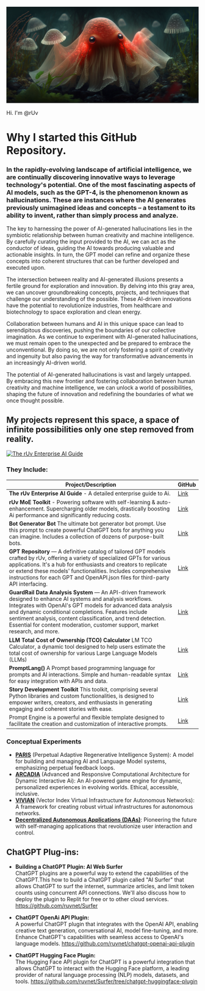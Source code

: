 ![Alt Hi. I'm @rUv](https://github.com/ruvnet/ruvnet/blob/main/assets/github-intro.png?raw=true)

Hi. I'm @rUv

# Why I started this GitHub Repository. 
### In the rapidly-evolving landscape of artificial intelligence, we are continually discovering innovative ways to leverage technology's potential. One of the most fascinating aspects of AI models, such as the GPT-4, is the phenomenon known as hallucinations. These are instances where the AI generates previously unimagined ideas and concepts – a testament to its ability to invent, rather than simply process and analyze.

The key to harnessing the power of AI-generated hallucinations lies in the symbiotic relationship between human creativity and machine intelligence. By carefully curating the input provided to the AI, we can act as the conductor of ideas, guiding the AI towards producing valuable and actionable insights. In turn, the GPT model can refine and organize these concepts into coherent structures that can be further developed and executed upon.

The intersection between reality and AI-generated illusions presents a fertile ground for exploration and innovation. By delving into this gray area, we can uncover groundbreaking concepts, projects, and techniques that challenge our understanding of the possible. These AI-driven innovations have the potential to revolutionize industries, from healthcare and biotechnology to space exploration and clean energy.

Collaboration between humans and AI in this unique space can lead to serendipitous discoveries, pushing the boundaries of our collective imagination. As we continue to experiment with AI-generated hallucinations, we must remain open to the unexpected and be prepared to embrace the unconventional. By doing so, we are not only fostering a spirit of creativity and ingenuity but also paving the way for transformative advancements in an increasingly AI-driven world.

The potential of AI-generated hallucinations is vast and largely untapped. By embracing this new frontier and fostering collaboration between human creativity and machine intelligence, we can unlock a world of possibilities, shaping the future of innovation and redefining the boundaries of what we once thought possible.

## My projects represent this space, a space of infinite possibilities only one step removed from reality. 

[![The rUv Enterprise AI Guide](https://github.com/ruvnet/rUv-Enterprise-AI-Guide/blob/main/assets/intro.png?raw=true)](https://github.com/ruvnet/rUv-Enterprise-AI-Guide/)

### They Include:

| Project/Description | GitHub |
| --- | --- |
| **The rUv Enterprise AI Guide** - A detailed enterprise guide to Ai. | [Link](https://github.com/ruvnet/rUv-Enterprise-AI-Guide) |
| **rUv MoE Toolkit** - Powering software with self-learning & auto-enhancement. Supercharging older models, drastically boosting Ai performance and significantly reducing costs. |  [Link](https://gist.github.com/ruvnet/5cf24851841a120198f43e9639dba7a5) |
| **Bot Generator Bot** The ultimate bot generator bot prompt. Use this prompt to create powerful ChatGPT bots for anything you can imagine. Includes a collection of dozens of purpose-built bots. | [Link]([https://github.com/ruvnet/Bot-Generator-Bot](https://gist.github.com/ruvnet/5cf24851841a120198f43e9639dba7a5))  |
| **GPT Repository** — A definitive catalog of tailored GPT models crafted by rUv, offering a variety of specialized GPTs for various applications. It's a hub for enthusiasts and creators to replicate or extend these models' functionalities. Includes comprehensive instructions for each GPT and OpenAPI.json files for third-party API interfacing. | [Link](https://github.com/ruvnet/gpts) |
| **GuardRail Data Analysis System** — An API-driven framework designed to enhance AI systems and analysis workflows. Integrates with OpenAI's GPT models for advanced data analysis and dynamic conditional completions. Features include sentiment analysis, content classification, and trend detection. Essential for content moderation, customer support, market research, and more. | [Link](https://github.com/ruvnet/guardrail) |
| **LLM Total Cost of Ownership (TCO) Calculator** LM TCO Calculator, a dynamic tool designed to help users estimate the total cost of ownership for various Large Language Models (LLMs) | [Link](https://gist.github.com/ruvnet/7dfa190c97b0f3d1f0872d14ae2a22c7) |
| **PromptLang()** A Prompt based programming language for prompts and AI interactions. Simple and human-readable syntax for easy integration with APIs and data. | [Link](https://github.com/ruvnet/promptlang) |
| **Story Development Toolkit** This toolkit, comprising several Python libraries and custom functionalities, is designed to empower writers, creators, and enthusiasts in generating engaging and coherent stories with ease. | [Link](https://gist.github.com/ruvnet/aeb4fb6a0260a922f037a476ffded72d) |
|Prompt Engine is a powerful and flexible template designed to facilitate the creation and customization of interactive prompts. |[Link](https://github.com/ruvnet/Prompt-Engine) |

### Conceptual Experiments

- **[PARIS](https://github.com/ruvnet/paris)** (Perpetual Adaptive Regenerative Intelligence System): A model for building and managing AI and Language Model systems, emphasizing perpetual feedback loops.
- **[ARCADIA](https://github.com/ruvnet/ARCADIA)** (Advanced and Responsive Computational Architecture for Dynamic Interactive Ai): An AI-powered game engine for dynamic, personalized experiences in evolving worlds. Ethical, accessible, inclusive.
- **[VIVIAN](https://github.com/ruvnet/VIVIAN)** (Vector Index Virtual Infrastructure for Autonomous Networks): A framework for creating robust virtual infrastructures for autonomous networks.
- **[Decentralized Autonomous Applications (DAAs)](https://github.com/ruvnet/daa)**: Pioneering the future with self-managing applications that revolutionize user interaction and control.





## ChatGPT Plug-ins:  
* **Building a ChatGPT Plugin: AI Web Surfer**  
ChatGPT plugins are a powerful way to extend the capabilities of the ChatGPT.This how to build a ChatGPT plugin called "AI Surfer" that allows ChatGPT to surf the internet, summarize articles, and limit token counts using concurrent API connections. We'll also discuss how to deploy the plugin to Replit for free or to other cloud services.
https://github.com/ruvnet/Surfer 

* **ChatGPT OpenAi API Plugin:**  
A powerful ChatGPT plugin that integrates with the OpenAI API, enabling creative text generation, conversational AI, model fine-tuning, and more. Enhance ChatGPT's capabilities with seamless access to OpenAI's language models. 
https://github.com/ruvnet/chatgpt-openai-api-plugin 

* **ChatGPT Hugging Face Plugin:**  
The Hugging Face API plugin for ChatGPT is a powerful integration that allows ChatGPT to interact with the Hugging Face platform, a leading provider of natural language processing (NLP) models, datasets, and tools. 
https://github.com/ruvnet/Surfer/tree/chatgpt-huggingface-plugin 
